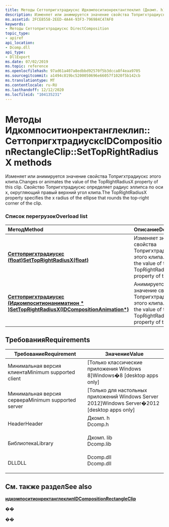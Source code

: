 ```yaml
---
title: Методы Сеттопригхтрадиускс Идкомпоситионректанглеклип (Дкомп. h)
description: Изменяет или анимируется значение свойства Топригхтрадиускс этого клипа. Свойство Топригхтрадиускс определяет радиус эллипса по оси x, округляющий правый верхний угол клипа.
ms.assetid: 2FCE8558-2EED-4A44-93F3-796984C47AF0
keywords:
- Методы Сеттопригхтрадиускс DirectComposition
topic_type:
- apiref
api_location:
- Dcomp.dll
api_type:
- DllExport
ms.date: 07/02/2019
ms.topic: reference
ms.openlocfilehash: 97ad61a407a8edbbd92570f5b3dcca8f4eaa9705
ms.sourcegitcommit: a1494c819bc5200050696e66057f1020f5b142cb
ms.translationtype: MT
ms.contentlocale: ru-RU
ms.lasthandoff: 12/12/2020
ms.locfileid: "104135231"
---
```

# <a name="idcompositionrectangleclipsettoprightradiusx-methods"></a><span data-ttu-id="fce8a-105">Методы Идкомпоситионректанглеклип:: Сеттопригхтрадиускс</span><span class="sxs-lookup"><span data-stu-id="fce8a-105">IDCompositionRectangleClip::SetTopRightRadiusX methods</span></span>

<span data-ttu-id="fce8a-106">Изменяет или анимируется значение свойства Топригхтрадиускс этого клипа.</span><span class="sxs-lookup"><span data-stu-id="fce8a-106">Changes or animates the value of the TopRightRadiusX property of this clip.</span></span> <span data-ttu-id="fce8a-107">Свойство Топригхтрадиускс определяет радиус эллипса по оси x, округляющий правый верхний угол клипа.</span><span class="sxs-lookup"><span data-stu-id="fce8a-107">The TopRightRadiusX property specifies the x radius of the ellipse that rounds the top-right corner of the clip.</span></span>

### <a name="overload-list"></a><span data-ttu-id="fce8a-108">Список перегрузок</span><span class="sxs-lookup"><span data-stu-id="fce8a-108">Overload list</span></span>



| <span data-ttu-id="fce8a-109">Метод</span><span class="sxs-lookup"><span data-stu-id="fce8a-109">Method</span></span>                                                                                                                       | <span data-ttu-id="fce8a-110">Описание</span><span class="sxs-lookup"><span data-stu-id="fce8a-110">Description</span></span>                                                                 |
|:-----------------------------------------------------------------------------------------------------------------------------|:----------------------------------------------------------------------------|
| <span data-ttu-id="fce8a-111">[**Сеттопригхтрадиускс (float)**](/windows/win32/api/dcomp/nf-dcomp-idcompositionrectangleclip-settoprightradiusx(idcompositionanimation))</span><span class="sxs-lookup"><span data-stu-id="fce8a-111">[**SetTopRightRadiusX(float)**](/windows/win32/api/dcomp/nf-dcomp-idcompositionrectangleclip-settoprightradiusx(idcompositionanimation))</span></span>                                     | <span data-ttu-id="fce8a-112">Изменяет значение свойства Топригхтрадиускс этого клипа.</span><span class="sxs-lookup"><span data-stu-id="fce8a-112">Changes the value of the TopRightRadiusX property of this clip.</span></span><br/>  |
| <span data-ttu-id="fce8a-113">[**Сеттопригхтрадиускс (Идкомпоситионаниматион \* )**](/windows/win32/api/dcomp/nf-dcomp-idcompositionrectangleclip-settoprightradiusx(idcompositionanimation))</span><span class="sxs-lookup"><span data-stu-id="fce8a-113">[**SetTopRightRadiusX(IDCompositionAnimation\*)**](/windows/win32/api/dcomp/nf-dcomp-idcompositionrectangleclip-settoprightradiusx(idcompositionanimation))</span></span> | <span data-ttu-id="fce8a-114">Анимируется значение свойства Топригхтрадиускс этого клипа.</span><span class="sxs-lookup"><span data-stu-id="fce8a-114">Animates the value of the TopRightRadiusX property of this clip.</span></span><br/> |



## <a name="requirements"></a><span data-ttu-id="fce8a-115">Требования</span><span class="sxs-lookup"><span data-stu-id="fce8a-115">Requirements</span></span>



| <span data-ttu-id="fce8a-116">Требование</span><span class="sxs-lookup"><span data-stu-id="fce8a-116">Requirement</span></span> | <span data-ttu-id="fce8a-117">Значение</span><span class="sxs-lookup"><span data-stu-id="fce8a-117">Value</span></span> |
|-------------------------------------|--------------------------------------------------------------------------------------|
| <span data-ttu-id="fce8a-118">Минимальная версия клиента</span><span class="sxs-lookup"><span data-stu-id="fce8a-118">Minimum supported client</span></span><br/> | <span data-ttu-id="fce8a-119">\[Только классические приложения Windows 8\]</span><span class="sxs-lookup"><span data-stu-id="fce8a-119">Windows�8 \[desktop apps only\]</span></span><br/>                                           |
| <span data-ttu-id="fce8a-120">Минимальная версия сервера</span><span class="sxs-lookup"><span data-stu-id="fce8a-120">Minimum supported server</span></span><br/> | <span data-ttu-id="fce8a-121">\[Только для настольных приложений Windows Server 2012\]</span><span class="sxs-lookup"><span data-stu-id="fce8a-121">Windows Server�2012 \[desktop apps only\]</span></span><br/>                                 |
| <span data-ttu-id="fce8a-122">Header</span><span class="sxs-lookup"><span data-stu-id="fce8a-122">Header</span></span><br/>                   | <dl> <span data-ttu-id="fce8a-123"><dt>Дкомп. h</dt></span><span class="sxs-lookup"><span data-stu-id="fce8a-123"><dt>Dcomp.h</dt></span></span> </dl>   |
| <span data-ttu-id="fce8a-124">Библиотека</span><span class="sxs-lookup"><span data-stu-id="fce8a-124">Library</span></span><br/>                  | <dl> <span data-ttu-id="fce8a-125"><dt>Дкомп. lib</dt></span><span class="sxs-lookup"><span data-stu-id="fce8a-125"><dt>Dcomp.lib</dt></span></span> </dl> |
| <span data-ttu-id="fce8a-126">DLL</span><span class="sxs-lookup"><span data-stu-id="fce8a-126">DLL</span></span><br/>                      | <dl> <span data-ttu-id="fce8a-127"><dt>Dcomp.dll</dt></span><span class="sxs-lookup"><span data-stu-id="fce8a-127"><dt>Dcomp.dll</dt></span></span> </dl> |



## <a name="see-also"></a><span data-ttu-id="fce8a-128">См. также раздел</span><span class="sxs-lookup"><span data-stu-id="fce8a-128">See also</span></span>

<dl> <dt>

[<span data-ttu-id="fce8a-129">**идкомпоситионректанглеклип**</span><span class="sxs-lookup"><span data-stu-id="fce8a-129">**IDCompositionRectangleClip**</span></span>](/windows/win32/api/dcomp/nn-dcomp-idcompositionrectangleclip)
</dt> </dl>

<span data-ttu-id="fce8a-130">�</span><span class="sxs-lookup"><span data-stu-id="fce8a-130">�</span></span>

<span data-ttu-id="fce8a-131">�</span><span class="sxs-lookup"><span data-stu-id="fce8a-131">�</span></span>
